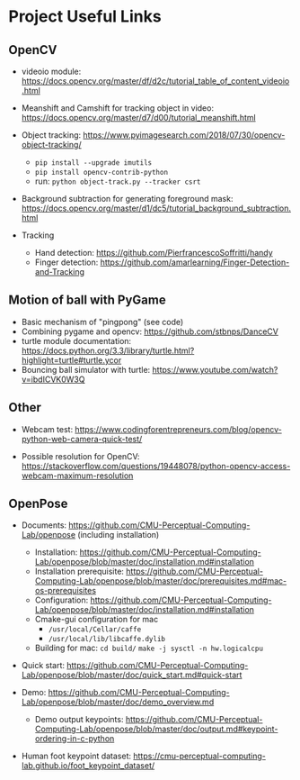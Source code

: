# Project Useful Links

## OpenCV

* videoio module: <https://docs.opencv.org/master/df/d2c/tutorial_table_of_content_videoio.html>
* Meanshift and Camshift for tracking object in video: <https://docs.opencv.org/master/d7/d00/tutorial_meanshift.html>
* Object tracking: <https://www.pyimagesearch.com/2018/07/30/opencv-object-tracking/>
  * `pip install --upgrade imutils`
  * `pip install opencv-contrib-python`
  * run: `python object-track.py --tracker csrt`
* Background subtraction for generating foreground mask: <https://docs.opencv.org/master/d1/dc5/tutorial_background_subtraction.html>

* Tracking
  * Hand detection: <https://github.com/PierfrancescoSoffritti/handy>
  * Finger detection: <https://github.com/amarlearning/Finger-Detection-and-Tracking>

## Motion of ball with PyGame

* Basic mechanism of "pingpong" (see code)
* Combining pygame and opencv: <https://github.com/stbnps/DanceCV>
* turtle module documentation: <https://docs.python.org/3.3/library/turtle.html?highlight=turtle#turtle.ycor>
* Bouncing ball simulator with turtle: <https://www.youtube.com/watch?v=ibdICVK0W3Q>

## Other

* Webcam test: <https://www.codingforentrepreneurs.com/blog/opencv-python-web-camera-quick-test/>

* Possible resolution for OpenCV: <https://stackoverflow.com/questions/19448078/python-opencv-access-webcam-maximum-resolution>

## OpenPose

* Documents: <https://github.com/CMU-Perceptual-Computing-Lab/openpose> (including installation)
  * Installation: <https://github.com/CMU-Perceptual-Computing-Lab/openpose/blob/master/doc/installation.md#installation>
  * Installation prerequisite: <https://github.com/CMU-Perceptual-Computing-Lab/openpose/blob/master/doc/prerequisites.md#mac-os-prerequisites>
  * Configuration: <https://github.com/CMU-Perceptual-Computing-Lab/openpose/blob/master/doc/installation.md#installation>
  * Cmake-gui configuration for mac
    * `/usr/local/Cellar/caffe`
    * `/usr/local/lib/libcaffe.dylib`
  * Building for mac:
  `cd build/`
  `make -j sysctl -n hw.logicalcpu`

* Quick start: <https://github.com/CMU-Perceptual-Computing-Lab/openpose/blob/master/doc/quick_start.md#quick-start>
* Demo: <https://github.com/CMU-Perceptual-Computing-Lab/openpose/blob/master/doc/demo_overview.md>
  * Demo output keypoints: <https://github.com/CMU-Perceptual-Computing-Lab/openpose/blob/master/doc/output.md#keypoint-ordering-in-c-python>
* Human foot keypoint dataset: <https://cmu-perceptual-computing-lab.github.io/foot_keypoint_dataset/>
